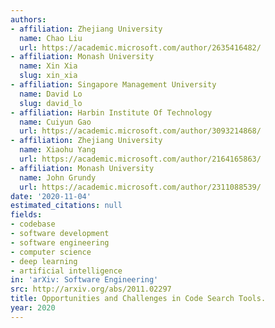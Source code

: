```yaml
---
authors:
- affiliation: Zhejiang University
  name: Chao Liu
  url: https://academic.microsoft.com/author/2635416482/
- affiliation: Monash University
  name: Xin Xia
  slug: xin_xia
- affiliation: Singapore Management University
  name: David Lo
  slug: david_lo
- affiliation: Harbin Institute Of Technology
  name: Cuiyun Gao
  url: https://academic.microsoft.com/author/3093214868/
- affiliation: Zhejiang University
  name: Xiaohu Yang
  url: https://academic.microsoft.com/author/2164165863/
- affiliation: Monash University
  name: John Grundy
  url: https://academic.microsoft.com/author/2311088539/
date: '2020-11-04'
estimated_citations: null
fields:
- codebase
- software development
- software engineering
- computer science
- deep learning
- artificial intelligence
in: 'arXiv: Software Engineering'
src: http://arxiv.org/abs/2011.02297
title: Opportunities and Challenges in Code Search Tools.
year: 2020
---
```

